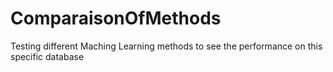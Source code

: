 # ComparaisonOfMethods
Testing different Maching Learning methods to see the performance on this specific database

